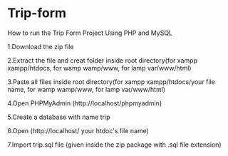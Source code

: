# Trip-form

How to run the Trip Form Project Using PHP and MySQL

1.Download the zip file

2.Extract the file and creat folder inside root directory(for xampp xampp/htdocs, for wamp wamp/www, for lamp var/www/html) 

3.Paste all files inside root directory(for xampp xampp/htdocs/your file name, for wamp wamp/www, for lamp var/www/html)

4.Open PHPMyAdmin (http://localhost/phpmyadmin)

5.Create a database with name trip

6.Open  (http://localhost/ your htdoc's file name)

7.Import trip.sql file (given inside the zip package with .sql file extension)

